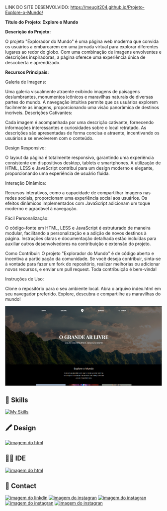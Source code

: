 LINK DO SITE DESENVOLVIDO: https://meugit204.github.io/Projeto-Explore-o-Mundo/

**Título do Projeto: Explore o Mundo**

**Descrição do Projeto:**

O projeto "Explorador do Mundo" é uma página web moderna que convida os usuários a embarcarem em uma jornada virtual para explorar diferentes lugares ao redor do globo. Com uma combinação de imagens envolventes e descrições inspiradoras, a página oferece uma experiência única de descoberta e aprendizado.

**Recursos Principais:**

Galeria de Imagens:

Uma galeria visualmente atraente exibindo imagens de paisagens deslumbrantes, monumentos icônicos e maravilhas naturais de diversas partes do mundo.
A navegação intuitiva permite que os usuários explorem facilmente as imagens, proporcionando uma visão panorâmica de destinos incríveis.
Descrições Cativantes:

Cada imagem é acompanhada por uma descrição cativante, fornecendo informações interessantes e curiosidades sobre o local retratado.
As descrições são apresentadas de forma concisa e atraente, incentivando os usuários a se envolverem com o conteúdo.

Design Responsivo:

O layout da página é totalmente responsivo, garantindo uma experiência consistente em dispositivos desktop, tablets e smartphones.
A utilização de HTML, LESS e JavaScript contribui para um design moderno e elegante, proporcionando uma experiência de usuário fluida.

Interação Dinâmica:

Recursos interativos, como a capacidade de compartilhar imagens nas redes sociais, proporcionam uma experiência social aos usuários.
Os efeitos dinâmicos implementados com JavaScript adicionam um toque moderno e agradável à navegação.

Fácil Personalização:

O código-fonte em HTML, LESS e JavaScript é estruturado de maneira modular, facilitando a personalização e a adição de novos destinos à página.
Instruções claras e documentação detalhada estão incluídas para auxiliar outros desenvolvedores na contribuição e extensão do projeto.

Como Contribuir:
O projeto "Explorador do Mundo" é de código aberto e incentiva a participação da comunidade. Se você deseja contribuir, sinta-se à vontade para fazer um fork do repositório, realizar melhorias ou adicionar novos recursos, e enviar um pull request. Toda contribuição é bem-vinda!

Instruções de Uso:

Clone o repositório para o seu ambiente local.
Abra o arquivo index.html em seu navegador preferido.
Explore, descubra e compartilhe as maravilhas do mundo!


![Texto Alternativo](https://github.com/meugit204/imagens/blob/188dc8cb9bd1e36e57ffc08a888ab93f7d9fb67e/explore-0-mundo.png)

 
 
## 🚀 Skills

[![My Skills](https://skillicons.dev/icons?i=js,html,css,javacript,less,git)](https://skillicons.dev)

## 🖍 Design

[![imagem do html](https://img.shields.io/badge/Figma-F24E1E?style=for-the-badge&logo=figma&logoColor=white)](#)


## 👩‍💻 IDE

[![imagem do html](https://img.shields.io/badge/Visual_Studio_Code-0078D4?style=for-the-badge&logo=visual%20studio%20code&logoColor=white)](#)

## 📱 Contact

[![imagem do linkdin](https://img.shields.io/badge/LinkedIn-0077B5?style=for-the-badge&logo=linkedin&logoColor=white)](https://www.linkedin.com/in/ricardo-vieira-dev/)
[![imagem do instagran](https://img.shields.io/badge/Instagram-E4405F?style=for-the-badge&logo=instagram&logoColor=white)](https://www.instagram.com/kadu_vieira_rv/)
[![imagem do instagran](https://img.shields.io/badge/Gmail-D14836?style=for-the-badge&logo=gmail&logoColor=white)](<mailto:ricardo.dev.of@gmail.com>)
[![imagem do instagran](https://img.shields.io/badge/WhatsApp-25D366?style=for-the-badge&logo=whatsapp&logoColor=white)](https://wa.me/5598984178259)
[![imagem do instagran](https://img.shields.io/badge/website-000000?style=for-the-badge&logo=About.me&logoColor=white)](#)

